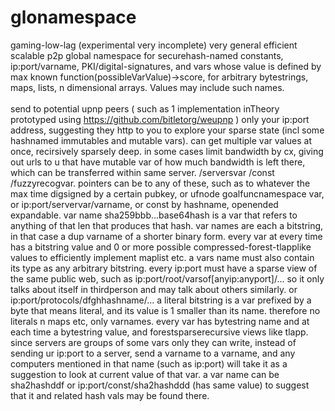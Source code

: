 # glonamespace
gaming-low-lag (experimental very incomplete) very general efficient scalable p2p global namespace for securehash-named constants, ip:port/varname, PKI/digital-signatures, and vars whose value is defined by max known function(possibleVarValue)->score, for arbitrary bytestrings, maps, lists, n dimensional arrays. Values may include such names. 
<br><br>
send to potential upnp peers ( such as 1 implementation inTheory prototyped using https://github.com/bitletorg/weupnp ) only your ip:port address, suggesting they http to you to explore your sparse state (incl some hashnamed immutables and mutable vars). can get multiple var values at once, recirsively sparsely deep. in some cases limit bandwidth by cx, giving out urls to u that have mutable var of how much bandwidth is left there, which can be transferred within same server. /serversvar /const /fuzzyrecogvar. pointers can be to any of these, such as to whatever the max time digsigned by a certain pubkey, or ufnode goalfuncnamespace var, or ip:port/servervar/varname, or const by hashname, openended expandable. var name sha2$59$bbb...base64hash is a var that refers to anything of that len that produces that hash. var names are each a bitstring, in that case a dup varname of a shorter binary form. every var at every time has a bitstring value and 0 or more possible compressed-forest-tlapplike values to efficiently implement maplist etc. a vars name must also contain its type as any arbitrary bitstring. every ip:port must have a sparse view of the same public web, such as ip:port/root/varsof[anyip:anyport]/... so it only talks about itself in thirdperson and may talk about others similarly. or ip:port/protocols/dfghhashname/... a literal bitstring is a var prefixed by a byte that means literal, and its value is 1 smaller than its name. therefore no literals n maps etc, only varnames. every var has bytestring name and at each time a bytestring value, and forestsparserecursive views like tlapp. since servers are groups of some vars only they can write, instead of sending ur ip:port to a server, send a varname to a varname, and any computers mentioned in that name (such as ip:port) will take it as a suggestion to look at current value of that var. a var name can be sha2hashddf or ip:port/const/sha2hashddd (has same value) to suggest that it and related hash vals may be found there.
